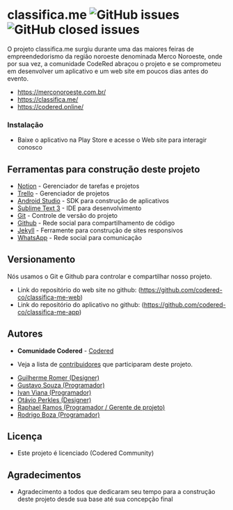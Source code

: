# classifica.me ![GitHub issues](https://img.shields.io/github/issues/codered-co/classifica-me-app?color=green&label=issues)  ![GitHub closed issues](https://img.shields.io/github/issues-closed/codered-co/classifica-me-app?color=red)

O projeto classifica.me surgiu durante uma das maiores feiras de empreendedorismo da região noroeste denominada Merco Noroeste, onde por sua vez, a comunidade CodeRed abraçou o projeto e se comprometeu em desenvolver um aplicativo e um web site em poucos dias antes do evento.

* https://merconoroeste.com.br/
* https://classifica.me/
* https://codered.online/

### Instalação

* Baixe o aplicativo na Play Store e acesse o Web site para interagir conosco

## Ferramentas para construção deste projeto

* [Notion](https://www.notion.so/) - Gerenciador de tarefas e projetos
* [Trello](https://trello.com/) - Gerenciador de projetos
* [Android Studio](https://developer.android.com/) - SDK para construção de aplicativos
* [Sublime Text 3](https://www.sublimetext.com/) - IDE para desenvolvimento
* [Git](https://git-scm.com/) - Controle de versão do projeto
* [Github](https://github.com/) - Rede social para compartilhamento de código
* [Jekyll](https://jekyllrb.com/) - Ferramente para construção de sites responsivos
* [WhatsApp](https://www.whatsapp.com/) - Rede social para comunicação

## Versionamento

Nós usamos o Git e Github para controlar e compartilhar nosso projeto. 
* Link do repositório do web site no github: (https://github.com/codered-co/classifica-me-web)
* Link do repositório do aplicativo no github: (https://github.com/codered-co/classifica-me-app)

## Autores

* **Comunidade Codered** - [Codered](https://codered.online)

* Veja a lista de [contribuidores](https://github.com/codered-co/classifica-me-app/contributors) que participaram deste projeto.

 - [Guilherme Romer (Designer)](https://github.com/guiromer)
 - [Gustavo Souza (Programador)](https://github.com/gussouzauni)
 - [Ivan Viana (Programador)](https://github.com/ivanvoliveira)
 - [Otávio Perkles (Designer)](https://github.com/Perkles)
 - [Raphael Ramos (Programador / Gerente de projeto)](https://github.com/raphaelframos)
 - [Rodrigo Boza (Programador)](https://github.com/RodrigoBP99)

## Licença

* Este projeto é licenciado (Codered Community)

## Agradecimentos

* Agradecimento a todos que dedicaram seu tempo para a construção deste projeto desde sua base até sua concepção final


